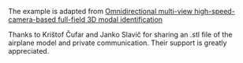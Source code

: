 The example is adapted from [Omnidirectional multi-view high-speed-camera-based full-field 3D modal identification](https://doi.org/10.1016/j.ymssp.2025.113415)

Thanks to Krištof Čufar and Janko Slavič for sharing an .stl file of the airplane model and private communication. Their support is greatly appreciated.

